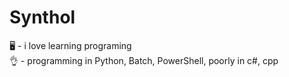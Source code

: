# Synthol
🖥️ - i love learning programing
<br>
👌 - programming in Python, Batch, PowerShell, poorly in c#, cpp
